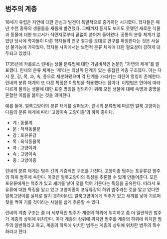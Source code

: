 ## 범주의 계층
18세기 유럽은 자연에 대한 관심과 발견이 폭발적으로 증가하던 시기였다. 학자들은 매년 수천 종류의 생물들을 새롭게 발견했다. 그때까지 듣지도 보지도 못했던 새로운 식물과 동물에 대한 보고서가 식민지로부터 끝없이 쏟어져 들어왔다. 공통의 분류 체계가 없었던 당시에 학자들이 다른 학자들의 연구 결과를 토대로 연구를 확장한다는 것은 사실상 불가능에 가까웠다. 학자들 사이에서는 보편적 분류 체계에 대한 필요성이 강하게 대두되고 있었다. 

1735년에 카를로스 린네는 생물 분류법에 대한 기념비적인 논문인 "자연의 체계"를 발표했다. 린네의 분류 체계는 '계'라는 최상위 단계가 있는 중첩된 계층 구조였다. 이는 다시 문, 강, 목, 과, 속, 종으로 세분화됐으며 각 단계를 가리키는 라틴어 명칭이 존재한다. 린네의 분류 체계의 또 다른 특징은 이명법을 적용했다는 점이다. 이명법은 언어에 따라 다르게 불리는 생물에 대한 표준 명칭을 정의하기 위해 모든 생물에 대해 속명과 종명을 혼합한 이름을 붙이는 것을 의미한다.

예를 들어, 얼룩고양이의 분류 체계를 살펴보자. 린네의 분류법에 따르면 얼룩 고양이는 다음의 분류 체계에 따라 '고양이속 고양이종'의 하위 종이다.

- 계 : 동물계
- 문 : 척색동물문
- 강 : 포유류강
- 목 : 육식동물목
- 과 : 고양이과
- 속 : 고양이속
- 종 : 고양이종

린네의 분류 체계는 범주 간의 계층적인 구조를 가진다. 고양이종 범주는 포유류강 범주의 하위 범주에 속한다. 이것은 얼룩고양이의 특성을 추론할 수 있게 만들어준다. 모든 포유류에게는 척추가 있고 새끼를 낳아 젖을 먹여 기른다는 특징을 공유한다. 따라서 포유류에 대한 특징을 알고 있고 고양이종이 포유류강의 하위 범주라는 것을 알고 있다면 얼룩고양이를 실제로 알지 못하더라도 얼룩고양이에게 척추가 있고 새끼를 낳아 기르며 젖을 먹여 기를 것이라는 사실을 쉽게 추론할 수 있다.

린네의 계층 구조는 좀 더 세부적인 범주가 계층의 하위에 위치하고 좀 더 일반적인 범주가 계층의 상위에 위치한다. 이때 계층의 상위에 위치한 범주를 계층의 하위에 위치한 범주의 일반화라고 하고, 계층의 하위에 위치한 범주는 계층의 상위에 위치한 범주의 특수화라고 한다.